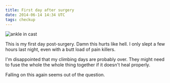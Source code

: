 ```yaml
---
title: First day after surgery
date: 2014-06-14 14:34 UTC
tags: checkup
---
```


![ankle in cast](cast.jpg)

This is my first day post-surgery. Damn this hurts like hell.  I only slept a few hours last night, even with a butt load of pain killers.

I'm disappointed that my climbing days are probably over. They might need to fuse the whole the whole thing together if it doesn't heal properly.

Falling on this again seems out of the question.
